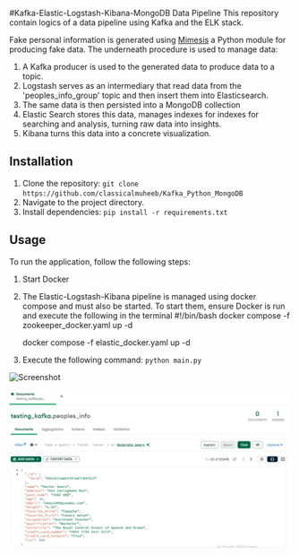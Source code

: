 #Kafka-Elastic-Logstash-Kibana-MongoDB Data Pipeline
This repository contain logics of a data pipeline using Kafka and the ELK stack. 

Fake personal information is generated using [Mimesis](https://mimesis.name/en/master/api.html#api-reference) a Python module for producing fake data. The underneath procedure is used to manage data: 
1. A Kafka producer is used to the generated data to produce data to a topic. 
2. Logstash serves as an intermediary that read data from the 'peoples_info_group' topic and then insert them into Elasticsearch.
3. The same data is then persisted into a MongoDB collection
4. Elastic Search stores this data, manages indexes for indexes for searching and analysis, turning raw data into insights.
5. Kibana turns this data into a concrete visualization. 

## Installation
1. Clone the repository: `git clone https://github.com/classicalmuheeb/Kafka_Python_MongoDB`
2. Navigate to the project directory. 
3. Install dependencies: `pip install -r requirements.txt`

## Usage
To run the application, follow the following steps:
1. Start Docker   
2. The Elastic-Logstash-Kibana pipeline is managed using docker compose and must also be started. To start them, ensure Docker is run and execute the following in the terminal
     #!/bin/bash
    docker compose -f zookeeper_docker.yaml up -d

    docker compose -f elastic_docker.yaml up -d
3. Execute the following command: `python main.py`

![Screenshot](screenshot/consumer.jpg)

![Screenshot](screenshot/MongoDB.jpg)